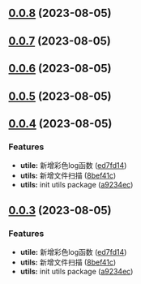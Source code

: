 ## [0.0.8](https://github.com/winchesHe/wes-utils-monorepo/compare/v0.0.7...v0.0.8) (2023-08-05)



## [0.0.7](https://github.com/winchesHe/wes-utils-monorepo/compare/v0.0.6...v0.0.7) (2023-08-05)



## [0.0.6](https://github.com/winchesHe/wes-utils-monorepo/compare/v0.0.5...v0.0.6) (2023-08-05)



## [0.0.5](https://github.com/winchesHe/wes-utils-monorepo/compare/v0.0.4...v0.0.5) (2023-08-05)



## [0.0.4](https://github.com/winchesHe/wes-utils-monorepo/compare/v1.1.4...v0.0.4) (2023-08-05)


### Features

* **utile:** 新增彩色log函数 ([ed7fd14](https://github.com/winchesHe/wes-utils-monorepo/commit/ed7fd14e60d64d92110f2cf4ee5707c68b76489e))
* **utils:** 新增文件扫描 ([8bef41c](https://github.com/winchesHe/wes-utils-monorepo/commit/8bef41c1167622c291ca716be963c59e0199713e))
* **utils:** init utils package ([a9234ec](https://github.com/winchesHe/wes-utils-monorepo/commit/a9234ec1a73fcb832063a6e0621e57d5c264b8d9))



## [0.0.3](https://github.com/winchesHe/wes-utils-monorepo/compare/v1.1.4...v0.0.3) (2023-08-05)


### Features

* **utile:** 新增彩色log函数 ([ed7fd14](https://github.com/winchesHe/wes-utils-monorepo/commit/ed7fd14e60d64d92110f2cf4ee5707c68b76489e))
* **utils:** 新增文件扫描 ([8bef41c](https://github.com/winchesHe/wes-utils-monorepo/commit/8bef41c1167622c291ca716be963c59e0199713e))
* **utils:** init utils package ([a9234ec](https://github.com/winchesHe/wes-utils-monorepo/commit/a9234ec1a73fcb832063a6e0621e57d5c264b8d9))



